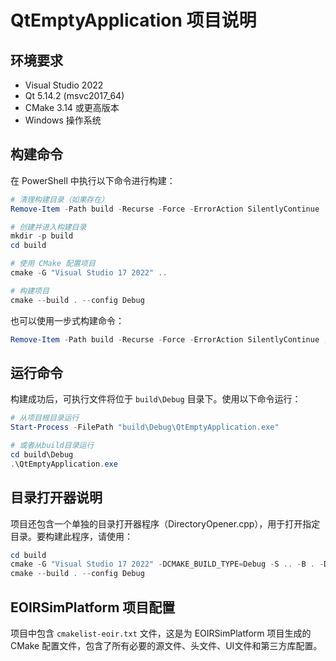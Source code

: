 # QtEmptyApplication 项目说明

## 环境要求

- Visual Studio 2022
- Qt 5.14.2 (msvc2017_64)
- CMake 3.14 或更高版本
- Windows 操作系统

## 构建命令

在 PowerShell 中执行以下命令进行构建：

```powershell
# 清理构建目录（如果存在）
Remove-Item -Path build -Recurse -Force -ErrorAction SilentlyContinue

# 创建并进入构建目录
mkdir -p build
cd build

# 使用 CMake 配置项目
cmake -G "Visual Studio 17 2022" ..

# 构建项目
cmake --build . --config Debug
```

也可以使用一步式构建命令：

```powershell
Remove-Item -Path build -Recurse -Force -ErrorAction SilentlyContinue ; mkdir -p build ; cd build ; cmake -G "Visual Studio 17 2022" .. ; cmake --build . --config Debug
```

## 运行命令

构建成功后，可执行文件将位于 `build\Debug` 目录下。使用以下命令运行：

```powershell
# 从项目根目录运行
Start-Process -FilePath "build\Debug\QtEmptyApplication.exe"

# 或者从build目录运行
cd build\Debug
.\QtEmptyApplication.exe
```

## 目录打开器说明

项目还包含一个单独的目录打开器程序（DirectoryOpener.cpp），用于打开指定目录。要构建此程序，请使用：

```powershell
cd build
cmake -G "Visual Studio 17 2022" -DCMAKE_BUILD_TYPE=Debug -S .. -B . -DCMAKE_TOOLCHAIN_FILE=../DirectoryOpenerCMakeLists.txt
cmake --build . --config Debug
```

## EOIRSimPlatform 项目配置

项目中包含 `cmakelist-eoir.txt` 文件，这是为 EOIRSimPlatform 项目生成的 CMake 配置文件，包含了所有必要的源文件、头文件、UI文件和第三方库配置。